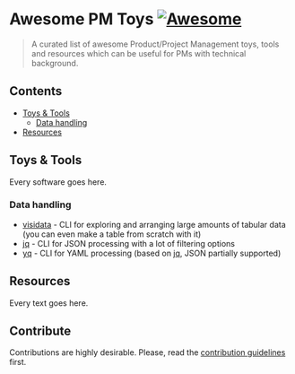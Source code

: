 # Awesome PM Toys [![Awesome](https://awesome.re/badge-flat.svg)](https://awesome.re)
> A curated list of awesome Product/Project Management toys, tools and resources which can be useful for PMs with technical background.


## Contents
- [Toys & Tools](#toys--tools)
  - [Data handling](#data-handling)
- [Resources](#resources)


## Toys & Tools
Every software goes here.

### Data handling
- [visidata](https://github.com/saulpw/visidata) - CLI for exploring and arranging large amounts of tabular data (you can even make a table from scratch with it)
- [jq](https://github.com/stedolan/jq) - CLI for JSON processing with a lot of filtering options
- [yq](https://github.com/stedolan/jq) - CLI for YAML processing (based on [jq](https://github.com/stedolan/jq), JSON partially supported)

## Resources
Every text goes here.

## Contribute

Contributions are highly desirable. Please, read the [contribution guidelines](contributing.md) first.
